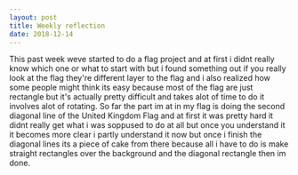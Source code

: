 ```yaml
---
layout: post
title: Weekly reflection 
date: 2018-12-14
---
```

This past week weve started to do a flag project and at first i didnt really know which one or what to start with but i found something out if you really look at the flag they're different layer to the flag and i also realized how some people might think its easy because most of the flag are just rectangle but it's actually pretty difficult and takes alot of time to do it involves alot of rotating. So far the part im at in my flag is doing the second diagonal line of the United Kingdom Flag and at first it was pretty hard it didnt really get what i was soppused to do at all but once you understand it it becomes more clear i partly understand it now but once i finish the diagonal lines its a piece of cake from there because all i have to do is make straight rectangles over the background and the diagonal rectangle then im done.
